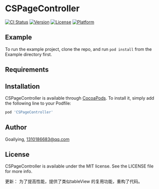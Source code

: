 # CSPageController

[![CI Status](https://img.shields.io/travis/1310186683@qq.com/CSPageController.svg?style=flat)](https://travis-ci.org/1310186683@qq.com/CSPageController)
[![Version](https://img.shields.io/cocoapods/v/CSPageController.svg?style=flat)](https://cocoapods.org/pods/CSPageController)
[![License](https://img.shields.io/cocoapods/l/CSPageController.svg?style=flat)](https://cocoapods.org/pods/CSPageController)
[![Platform](https://img.shields.io/cocoapods/p/CSPageController.svg?style=flat)](https://cocoapods.org/pods/CSPageController)

## Example

To run the example project, clone the repo, and run `pod install` from the Example directory first.

## Requirements

## Installation

CSPageController is available through [CocoaPods](https://cocoapods.org). To install
it, simply add the following line to your Podfile:

```ruby
pod 'CSPageController'
```

## Author

Goallying, 1310186683@qq.com

## License

CSPageController is available under the MIT license. See the LICENSE file for more info.


更新：
为了提高性能，提供了类似tableView 的复用功能，重构了代码。
